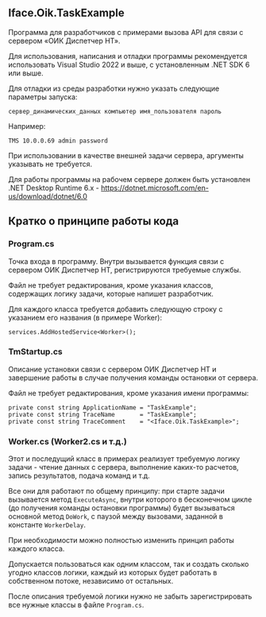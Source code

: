 ## Iface.Oik.TaskExample

Программа для разработчиков с примерами вызова API для связи с сервером «ОИК Диспетчер НТ».

Для использования, написания и отладки программы рекомендуется использовать Visual Studio 2022 и выше, с установленным .NET SDK 6 или выше.

Для отладки из среды разработки нужно указать следующие параметры запуска:

    сервер_динамических_данных компьютер имя_пользователя пароль
    
Например:

    TMS 10.0.0.69 admin password
	
При использовании в качестве внешней задачи сервера, аргументы указывать не требуется.

Для работы программы на рабочем сервере должен быть установлен .NET Desktop Runtime 6.x - https://dotnet.microsoft.com/en-us/download/dotnet/6.0

## Кратко о принципе работы кода

### Program.cs
Точка входа в программу. Внутри вызывается функция связи с сервером ОИК Диспетчер НТ, регистрируются требуемые службы.

Файл не требует редактирования, кроме указания классов, содержащих логику задачи, которые напишет разработчик.

Для каждого класса требуется добавить следующую строку с указанием его названия (в примере Worker):

```
services.AddHostedService<Worker>();
```

### TmStartup.cs
Описание установки связи с сервером ОИК Диспетчер НТ и завершение работы в случае получения команды остановки от сервера.

Файл не требует редактирования, кроме указания имени программы:

```
private const string ApplicationName = "TaskExample";
private const string TraceName       = "TaskExample";
private const string TraceComment    = "<Iface.Oik.TaskExample>";
```

### Worker.cs (Worker2.cs и т.д.)
Этот и последущий класс в примерах реализует требуемую логику задачи - чтение данных с сервера, выполнение каких-то расчетов, запись результатов, подача команд и т.д.

Все они для работают по общему принципу: при старте задачи вызывается метод `ExecuteAsync`, внутри которого в бесконечном цикле (до получения команды остановки программы) будет вызываться основной метод `DoWork`, с паузой между вызовами, заданной в константе `WorkerDelay`.

При необходимости можно полностью изменить принцип работы каждого класса.

Допускается пользоваться как одним классом, так и создать сколько угодно классов логики, каждый из которых будет работать в собственном потоке, независимо от остальных.

После описания требуемой логики нужно не забыть зарегистрировать все нужные классы в файле `Program.cs`.